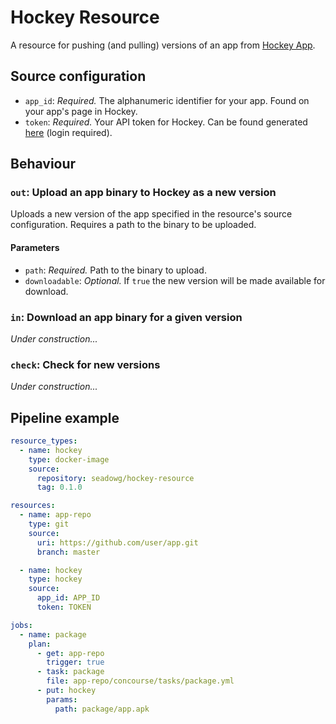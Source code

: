 # Hockey Resource

A resource for pushing (and pulling) versions of an app from [Hockey App](http://hockeyapp.net/).

## Source configuration

* `app_id`: *Required.* The alphanumeric identifier for your app. Found on your app's page in Hockey.
* `token`: *Required.* Your API token for Hockey. Can be found generated [here](https://rink.hockeyapp.net/manage/auth_tokens) (login required).

## Behaviour

### `out`: Upload an app binary to Hockey as a new version

Uploads a new version of the app specified in the resource's source configuration. Requires
a path to the binary to be uploaded.

#### Parameters

* `path`: *Required.* Path to the binary to upload.
* `downloadable`: *Optional.* If `true` the new version will be made available for download.

### `in`: Download an app binary for a given version

*Under construction...*

### `check`: Check for new versions

*Under construction...*

## Pipeline example

```yaml
resource_types:
  - name: hockey
    type: docker-image
    source:
      repository: seadowg/hockey-resource
      tag: 0.1.0

resources:
  - name: app-repo
    type: git
    source:
      uri: https://github.com/user/app.git
      branch: master

  - name: hockey
    type: hockey
    source:
      app_id: APP_ID
      token: TOKEN

jobs:
  - name: package
    plan:
      - get: app-repo
        trigger: true
      - task: package
        file: app-repo/concourse/tasks/package.yml
      - put: hockey
        params:
          path: package/app.apk
```
